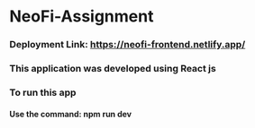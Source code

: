 # NeoFi-Assignment
### Deployment Link: https://neofi-frontend.netlify.app/

### This application was developed using React js
### To run this app 
#### Use the command: npm run dev
